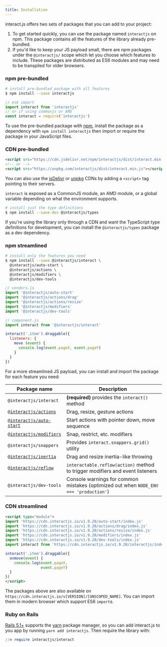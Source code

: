 ```yaml
---
title: Installation
---
```


interact.js offers two sets of packages that you can add to your project:

 1. To get started quickly, you can use the package named `interactjs` on npm.
 This package contains all the features of the library already pre-bundled.
  2. If you'd like to keep your JS payload small, there are npm packages under
 the `@interactjs/` scope which let you choose which features to include. These
 packages are distributed as ES6 modules and may need to be transpiled for older
 browsers.

### npm pre-bundled

```sh
# install pre-bundled package with all features
$ npm install --save interactjs
```

```js
// es6 import
import interact from 'interactjs'
// or if using commonjs or AMD
const interact = require('interactjs')
```

To use the pre-bundled package with [npm](https://docs.npmjs.com/about-npm/),
install the package as a dependency with `npm install interactjs` then import or
require the package in your JavaScript files.

### CDN pre-bundled

```html
<script src="https://cdn.jsdelivr.net/npm/interactjs/dist/interact.min.js"></script>
<!-- or -->
<script src="https://unpkg.com/interactjs/dist/interact.min.js"></script>
```

You can also use the [jsDelivr](https://www.jsdelivr.com/package/npm/interactjs)
or [unpkg](https://unpkg.com/interactjs) CDNs by adding a `<script>` tag
pointing to their servers.

`interact` is exposed as a CommonJS module, an AMD module, or a global variable
depending on what the environment supports.

```sh
# install just the type definitions
$ npm install --save-dev @interactjs/types
```

If you're using the library only through a CDN and want the TypeScript type
definitions for development, you can install the `@interactjs/types` package as
a dev dependency.

### npm streamlined

```sh
# install only the features you need
$ npm install --save @interactjs/interact \
  @interactjs/auto-start \
  @interactjs/actions \
  @interactjs/modifiers \
  @interactjs/dev-tools
```

```js
// vendors.js
import '@interactjs/auto-start'
import '@interactjs/actions/drag'
import '@interactjs/actions/resize'
import '@interactjs/modifiers'
import '@interactjs/dev-tools'

// component.js
import interact from '@interactjs/interact'

interact('.item').draggable({
  listeners: {
    move (event) {
      console.log(event.pageX, event.pageY)
    }
  }
})
```

For a more streamlined JS payload, you can install and import the package for
each feature you need:

| Package name                            | Description                                            |
| --------------------------------------- | ------------------------------------------------------ |
| `@interactjs/interact`                  |**(required)** provides the `interact()` method         |
| [`@interactjs/actions`](action-options) | Drag, resize, gesture actions                          |
| [`@interactjs/auto-start`](auto-start)  | Start actions with pointer down, move sequence         |
| [`@interactjs/modifiers`](modifiers)    | Snap, restrict, etc. modifiers                         |
| `@interactjs/snappers`                  | Provides `interact.snappers.grid()` utility            |
| [`@interactjs/inertia`](inertia)        | Drag and resize inertia-like throwing                  |
| [`@interactjs/reflow`](reflow)          | `interactable.reflow(action)` method to trigger modifiers and event listeners |
| `@interactjs/dev-tools`                 | Console warnings for common mistakes (optimized out when `NODE_ENV === 'production'`) |

### CDN streamlined

```html
<script type="module">
import 'https://cdn.interactjs.io/v1.9.20/auto-start/index.js'
import 'https://cdn.interactjs.io/v1.9.20/actions/drag/index.js'
import 'https://cdn.interactjs.io/v1.9.20/actions/resize/index.js'
import 'https://cdn.interactjs.io/v1.9.20/modifiers/index.js'
import 'https://cdn.interactjs.io/v1.9.20/dev-tools/index.js'
import interact from 'https://cdn.interactjs.io/v1.9.20/interactjs/index.js'

interact('.item').draggable({
  onmove(event) {
    console.log(event.pageX,
                event.pageY)
  }
})
</script>
```

The packages above are also available on
`https://cdn.interactjs.io/v[VERSION]/[UNSCOPED_NAME]`. You can import them in
modern browser which support ES6 `import`s.

### Ruby on Rails

[Rails 5.1+](https://rubyonrails.org/) supports the [yarn](http://yarnpkg.com/)
package manager, so you can add interact.js to you app by running `yarn add
interactjs`. Then require the library with:

```rb
//= require interactjs/interact
```

